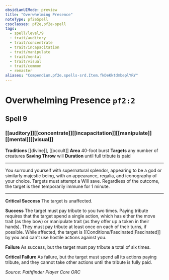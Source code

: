 ```yaml
---
obsidianUIMode: preview
title: "Overwhelming Presence"
noteType: pf2eSpell
cssclasses: pf2e,pf2e-spell
tags:
  - spell/level/9
  - trait/auditory
  - trait/concentrate
  - trait/incapacitation
  - trait/manipulate
  - trait/mental
  - trait/visual
  - trait/common
  - remaster
aliases: "Compendium.pf2e.spells-srd.Item.fkDeKktdmbeplYRY" 
---
```

# Overwhelming Presence  `pf2:2`  
## Spell 9
### [[auditory]][[concentrate]][[incapacitation]][[manipulate]][[mental]][[visual]]
**Traditions** [[divine]], [[occult]]
**Area** 40-foot burst
**Targets** any number of creatures
**Saving Throw**  will
**Duration** until full tribute is paid
* * * 
You surround yourself with supernatural splendor, appearing to be a god or similarly majestic being, with an appearance, regalia, and iconography of your choice. Targets must attempt a Will save. Regardless of the outcome, the target is then temporarily immune for 1 minute.

* * *

**Critical Success** The target is unaffected.

**Success** The target must pay tribute to you two times. Paying tribute requires that the target spend a single action, which has either the move trait (as they bow) or manipulate trait (as they offer up a token in their hands). They must pay tribute at least once on each of their turns, if possible. While affected, the target is [[Conditions/Fascinated|Fascinated]] by you and can't use hostile actions against you.

**Failure** As success, but the target must pay tribute a total of six times.

**Critical Failure** As failure, but the target must spend all its actions paying tribute, and they cannot take other actions until the tribute is fully paid.

*Source: Pathfinder Player Core*
*ORC*
